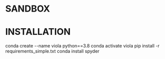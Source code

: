 # SANDBOX
# INSTALLATION
conda create --name viola python==3.8
conda activate viola
pip install -r requirements_simple.txt
conda install spyder
